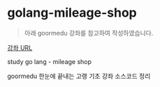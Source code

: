 # golang-mileage-shop
> 아래 goormedu 강좌를 참고하여 작성하였습니다.

[강좌 URL](https://edu.goorm.io/lecture/2010/한-눈에-끝내는-고랭-기초)

study go lang - mileage shop

goormedu 한눈에 끝내는 고랭 기초 강좌 소스코드 정리

